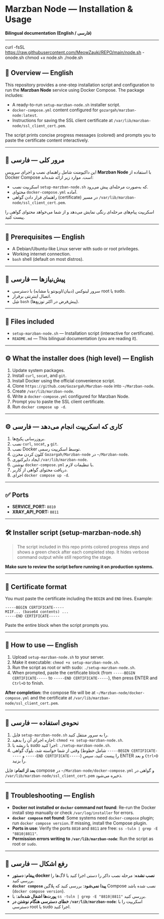 # Marzban Node — Installation & Usage

**Bilingual documentation (English / فارسی)**

---

curl -fsSL https://raw.githubusercontent.com/MeowZauki/REPO/main/node.sh -onode.sh
chmod +x node.sh
./node.sh


## 📌 Overview — English

This repository provides a one-step installation script and configuration to run the **Marzban Node** service using Docker Compose. The package includes:

* A ready-to-run `setup-marzban-node.sh` installer script.
* `docker-compose.yml` content configured for `gozargah/marzban-node:latest`.
* Instructions for saving the SSL client certificate at `/var/lib/marzban-node/ssl_client_cert.pem`.

The script prints concise progress messages (colored) and prompts you to paste the certificate content interactively.

---

## 📌 مرور کلی — فارسی

این داکیومنت شامل راهنمای نصب و اجرای سرویس **Marzban Node** با استفاده از Docker Compose است. موارد زیر ارائه شده‌اند:

* اسکریپت نصب `setup-marzban-node.sh` که به‌صورت مرحله‌ای پیش می‌رود.
* محتوای `docker-compose.yml` آماده.
* راهنمای قرار دادن گواهی (certificate) در مسیر `/var/lib/marzban-node/ssl_client_cert.pem`.

اسکریپت پیام‌های مرحله‌ای رنگی نمایش می‌دهد و از شما می‌خواهد محتوای گواهی را پیست کنید.

---

## 🔧 Prerequisites — English

* A Debian/Ubuntu-like Linux server with sudo or root privileges.
* Working internet connection.
* `bash` shell (default on most distros).

---

## 🔧 پیش‌نیازها — فارسی

* سرور لینوکس (دبیان/اوبونتو یا مشابه) با دسترسی root یا sudo.
* اتصال اینترنتی برقرار.
* شِل `bash` (پیش‌فرض در اکثر توزیع‌ها).

---

## 📁 Files included

* `setup-marzban-node.sh` — Installation script (interactive for certificate).
* `README.md` — This bilingual documentation (you are reading it).

---

## ⚙️ What the installer does (high level) — English

1. Update system packages.
2. Install `curl`, `socat`, and `git`.
3. Install Docker using the official convenience script.
4. Clone `https://github.com/Gozargah/Marzban-node` into `~/Marzban-node`.
5. Create `/var/lib/marzban-node`.
6. Write a `docker-compose.yml` configured for Marzban Node.
7. Prompt you to paste the SSL client certificate.
8. Run `docker compose up -d`.

---

## ⚙️ کاری که اسکریپت انجام می‌دهد — فارسی

1. بروزرسانی پکیج‌ها.
2. نصب `curl`, `socat`, و `git`.
3. نصب Docker توسط اسکریپت رسمی.
4. کلون کردن مخزن `Gozargah/Marzban-node` در `~/Marzban-node`.
5. ایجاد دایرکتوری `/var/lib/marzban-node`.
6. نوشتن `docker-compose.yml` با تنظیمات لازم.
7. دریافت محتوای گواهی از کاربر.
8. اجرای `docker compose up -d`.

---

## ✅ Ports

* **SERVICE_PORT:** `8810`
* **XRAY_API_PORT:** `8811`

---

## 🛠 Installer script (setup-marzban-node.sh)

> The script included in this repo prints colored progress steps and shows a green check after each completed step. It hides verbose command output while still reporting the stage.

**Make sure to review the script before running it on production systems.**

---

## 🧾 Certificate format

You must paste the certificate including the `BEGIN` and `END` lines. Example:

```
-----BEGIN CERTIFICATE-----
MIIF... (base64 contents) ...
-----END CERTIFICATE-----
```

Paste the entire block when the script prompts you.

---

## 🔁 How to use — English

1. Upload `setup-marzban-node.sh` to your server.
2. Make it executable: `chmod +x setup-marzban-node.sh`.
3. Run the script as root or with sudo: `./setup-marzban-node.sh`.
4. When prompted, paste the certificate block (from `-----BEGIN CERTIFICATE-----` to `-----END CERTIFICATE-----`), then press ENTER and `Ctrl+D` to finish.

**After completion:** the compose file will be at `~/Marzban-node/docker-compose.yml` and the certificate at `/var/lib/marzban-node/ssl_client_cert.pem`.

---

## 🔁 نحوه‌ی استفاده — فارسی

1. فایل `setup-marzban-node.sh` را به سرور منتقل کنید.
2. اجازه اجرای آن را بدهید: `chmod +x setup-marzban-node.sh`.
3. با ریشه یا sudo اجرا کنید: `./setup-marzban-node.sh`.
4. وقتی از شما خواسته شد، بلوک گواهی (شامل خطوط `-----BEGIN CERTIFICATE-----` و `-----END CERTIFICATE-----`) را پیست کنید، سپس ENTER و بعد `Ctrl+D` را بزنید.

**بعد از اتمام:** فایل compose در `~/Marzban-node/docker-compose.yml` و گواهی در `/var/lib/marzban-node/ssl_client_cert.pem` ذخیره می‌شود.

---

## 🐞 Troubleshooting — English

* **Docker not installed or `docker` command not found**: Re-run the Docker install step manually or check `/var/log/installer` for errors.
* **`docker compose` not found**: Some systems need `docker-compose` plugin; run `docker compose version`. If missing, install the Compose plugin.
* **Ports in use**: Verify the ports `8810` and `8811` are free: `ss -tuln | grep -E "8810|8811"`.
* **Permission errors writing to `/var/lib/marzban-node`**: Run the script as root or `sudo`.

---

## 🐞 رفع اشکال — فارسی

* **پیغام: دستور docker نصب نشده**: مرحله نصب داکر را دستی اجرا کنید یا لاگ‌ها را بررسی کنید.
* **`docker compose` پیدا نمی‌شود**: بررسی کنید که پلاگین Compose نصب شده باشد (`docker compose version`).
* **پورت‌ها اشغال شده‌اند**: با `ss -tuln | grep -E "8810|8811"` بررسی کنید.
* **خطای دسترسی هنگام نوشتن در `/var/lib/marzban-node`**: اسکریپت را با دسترسی root یا sudo اجرا کنید.

---

